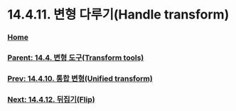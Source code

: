 # 14.4.11. 변형 다루기(Handle transform)

### [Home](./00-home.md)
### [Parent: 14.4. 변형 도구(Transform tools)](./14-04-00-transform-tools.md)
### [Prev: 14.4.10. 통합 변형(Unified transform)](./14-04-10-00-unified-transform.md)
### [Next: 14.4.12. 뒤집기(Flip)](./14-04-12-flip.md)
